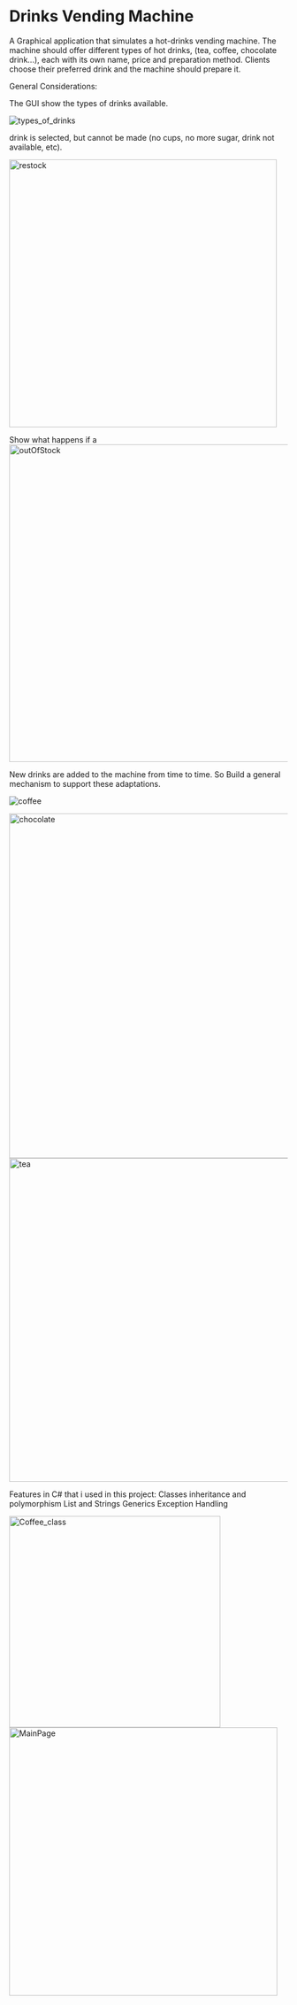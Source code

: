 # Drinks Vending Machine

A Graphical application that simulates a hot-drinks vending machine.
The machine should offer different types of hot drinks, (tea, coffee, chocolate drink...),
each with its own name, price and preparation method.
Clients choose their preferred drink and the machine should prepare it.

General Considerations:

The GUI show the types of drinks available.



![types_of_drinks](https://user-images.githubusercontent.com/98767414/202161705-48967c15-fc8c-41ba-a90a-a10c8797276c.png)



 drink is selected, but cannot be made (no cups, no more sugar, drink not available, etc).
 
 
 
<img width="484" alt="restock" src="https://user-images.githubusercontent.com/98767414/202164987-f57aedb5-5133-4316-9c75-c6ab3bb1df5c.png">



Show what happens if a<img width="574" alt="outOfStock" src="https://user-images.githubusercontent.com/98767414/202164972-98fd1aba-0175-41d9-9385-77ad4efff2eb.png">



New drinks are added to the machine from time to time.
So Build a general mechanism to support these adaptations.





![coffee](https://user-images.githubusercontent.com/98767414/202165080-5080282c-879f-4750-88ba-fe4e9f3c6196.png)






<img width="623" alt="chocolate" src="https://user-images.githubusercontent.com/98767414/202165092-e730975b-fa44-406d-95f0-46dd7c75f4a3.png">







<img width="585" alt="tea" src="https://user-images.githubusercontent.com/98767414/202165103-50b75d46-c41b-4c33-a721-5257bb427be6.png">







Features in C# that i used in this project:
Classes
inheritance and polymorphism
List and Strings
Generics
Exception Handling




<img width="382" alt="Coffee_class" src="https://user-images.githubusercontent.com/98767414/202165225-c79bd5f4-4eaf-4aae-b257-e9a5e1acf71f.png">





<img width="485" alt="MainPage" src="https://user-images.githubusercontent.com/98767414/202165463-0d2f8be6-bad2-4bf7-912e-48fe89535f87.png">


